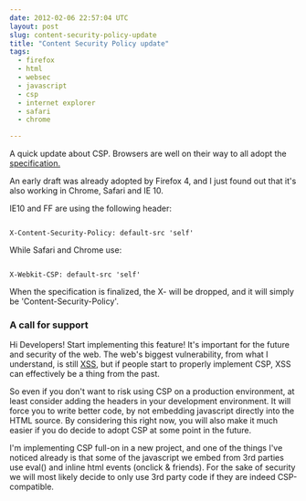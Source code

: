 ```yaml
---
date: 2012-02-06 22:57:04 UTC
layout: post
slug: content-security-policy-update
title: "Content Security Policy update"
tags:
  - firefox
  - html
  - websec
  - javascript
  - csp
  - internet explorer
  - safari
  - chrome

---
```

<p>A quick update about CSP. Browsers are well on their way to all adopt the <a href="https://dvcs.w3.org/hg/content-security-policy/raw-file/tip/csp-specification.dev.html">specification.</a></p>

<p>An early draft was already adopted by Firefox 4, and I just found out that it's also working in Chrome, Safari and IE 10.</p>

<p>IE10 and FF are using the following header:</p>

```

X-Content-Security-Policy: default-src 'self'

```

<p>While Safari and Chrome use:</p>

```

X-Webkit-CSP: default-src 'self'

```

<p>When the specification is finalized, the X- will be dropped, and it will simply be 'Content-Security-Policy'.</p>

<h3>A call for support</h3>

<p>Hi Developers! Start implementing this feature! It's important for the future and security of the web. The web's biggest vulnerability, from what I understand, is still <a href="https://en.wikipedia.org/wiki/Cross-site_scripting">XSS</a>, but if people start to properly implement CSP, XSS can effectively be a thing from the past.</p>

<p>So even if you don't want to risk using CSP on a production environment, at least consider adding the headers in your development environment. It will force you to write better code, by not embedding javascript directly into the HTML source. By considering this right now, you will also make it much easier if you do decide to adopt CSP at some point in the future.</p>

<p>I'm implementing CSP full-on in a new project, and one of the things I've noticed already is that some of the javascript we embed from 3rd parties use eval() and inline html events (onclick & friends). For the sake of security we will most likely decide to only use 3rd party code if they are indeed CSP-compatible.</p>
